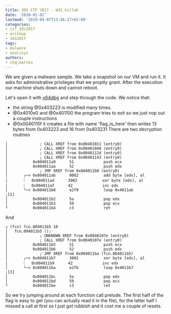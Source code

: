 ```yaml
---
title: 3DS CTF 2017 - W32.killah
date: '2018-01-02'
lastmod: '2019-04-07T13:46:27+02:00'
categories:
- ctf_3ds2017
- writeup
- 3ds2017
tags:
- malware
- analisys
authors:
- chq-matteo
---
```


We are given a malware sample. We take a snapshot on our VM and run it.
It asks for administrative privileges that we proptly grant.
After the execution our machine shuts down and cannot reboot.

Let's open it with [x64dbg](https://x64dbg.com/) and step through the code.
We notice that:
- the string @0x403223 is modified many times.
- @0x4010e0 and @0x401100 the program tries to exit so we just nop out a couple instructions
- @0x0040115f it creates a file with name 'flag_is_here' then writes 13 bytes from 0x403223 and 16 from 0x403231
There are two decryption routines
```
│              ; CALL XREF from 0x00401011 (entry0)                                                  
│              ; CALL XREF from 0x00401048 (entry0)                                                  
│              ; CALL XREF from 0x0040112d (entry0)                                                  
│              ; CALL XREF from 0x00401143 (entry0)                                                  
│           0x004011a9      51             push ecx                                                  
│           0x004011aa      52             push edx                                                  
│              ; JMP XREF from 0x004011b0 (entry0)                                                   
│       ┌─> 0x004011ab      0002           add byte [edx], al                                        
│       ⁝   0x004011ad      3002           xor byte [edx], al                                        
│       ⁝   0x004011af      42             inc edx                                                   
│       └─< 0x004011b0      e2f9           loop 0x4011ab               ;[1]                          
│           0x004011b2      5a             pop edx                                                   
│           0x004011b3      59             pop ecx                                                   
└           0x004011b4      c3             ret 
```

And

```
┌ (fcn) fcn.004011b5 10                                                                              
│   fcn.004011b5 ();                                                                                 
│              ; UNKNOWN XREF from 0x0040107e (entry0)                                               
│              ; CALL XREF from 0x0040107e (entry0)                                                  
│           0x004011b5      51             push ecx                                                  
│           0x004011b6      52             push edx                                                  
│              ; JMP XREF from 0x004011ba (fcn.004011b5)                                             
│       ┌─> 0x004011b7      3002           xor byte [edx], al                                        
│       ⁝   0x004011b9      42             inc edx                                                   
│       └─< 0x004011ba      e2fb           loop 0x4011b7               ;[3]                          
│           0x004011bc      5a             pop edx                                                   
│           0x004011bd      59             pop ecx                                                   
└           0x004011be      c3             ret   
```

So we try jumping around at each function call prelude. 
The first half of the flag is easy to get (you can actually read it in the file), for the latter half I missed a call at first so I just got rubbish and it cost me a couple of resets.
